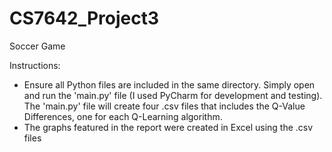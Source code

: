 # CS7642_Project3
Soccer Game

Instructions: 
- Ensure all Python files are included in the same directory. Simply open and run the 'main.py' file (I used PyCharm for development and testing). The 'main.py' file will create four .csv files that includes the Q-Value Differences, one for each Q-Learning algorithm. 
- The graphs featured in the report were created in Excel using the .csv files
